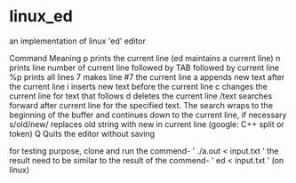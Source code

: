 # linux_ed
an implementation of linux 'ed' editor


Command Meaning
p prints the current line (ed maintains a current line)
n prints line number of current line followed by TAB followed by current line
%p prints all lines
7 makes line #7 the current line
a appends new text after the current line
i inserts new text before the current line
c changes the current line for text that follows
d deletes the current line
/text searches forward after current line for the specified text. The search wraps to the
beginning of the buffer and continues down to the current line, if necessary
s/old/new/ replaces old string with new in current line (google: C++ split or token)
Q
Quits the editor without saving

for testing purpose, clone and run the commend- ' ./a.out < input.txt '
the result need to be similar to the result of the commend- ' ed < input.txt ' (on linux)
